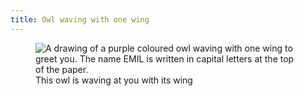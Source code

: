 ```yaml
---
title: Owl waving with one wing
---
```

<figure>
<img src="/img/emil-drawing/IMG_3530.jpg" alt="A drawing of a purple coloured owl waving with one wing to greet you. The name EMIL is written in capital letters at the top of the paper.">
<figcaption>This owl is waving at you with its wing</figcaption>
<figure>